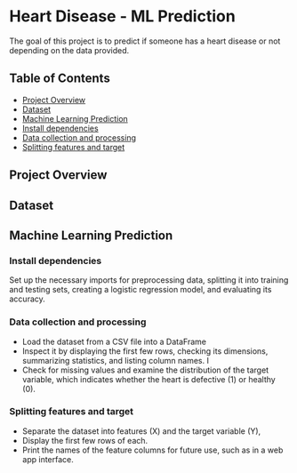 # Heart Disease - ML Prediction
The goal of this project is to predict if someone has a heart disease or not depending on the data provided.

## Table of Contents
- [Project Overview](#project-overview)
- [Dataset](#dataset)
- [Machine Learning Prediction](#machine-learning-prediction)
- [Install dependencies](#install-dependencies)
- [Data collection and processing](#data-collection-and-processing)
- [Splitting features and target](#splitting-features-and-target)

## Project Overview

## Dataset

## Machine Learning Prediction
### Install dependencies
Set up the necessary imports for preprocessing data, splitting it into training and testing sets, creating a logistic regression model, and evaluating its accuracy.

### Data collection and processing
- Load the dataset from a CSV file into a DataFrame
- Inspect it by displaying the first few rows, checking its dimensions, summarizing statistics, and listing column names. I
- Check for missing values and examine the distribution of the target variable, which indicates whether the heart is defective (1) or healthy (0).

### Splitting features and target
- Separate the dataset into features (X) and the target variable (Y),
- Display the first few rows of each.
- Print the names of the feature columns for future use, such as in a web app interface.
